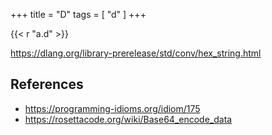 +++
title = "D"
tags = [ "d" ]
+++

{{< r "a.d" >}}

<https://dlang.org/library-prerelease/std/conv/hex_string.html>

## References

- <https://programming-idioms.org/idiom/175>
- <https://rosettacode.org/wiki/Base64_encode_data>
